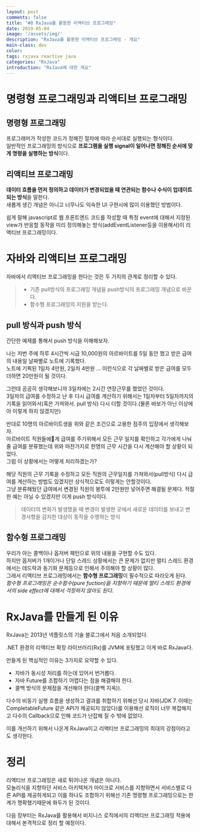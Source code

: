 ```yaml
---
layout: post
comments: false
title: "#0 RxJava를 활용한 리액티브 프로그래밍"
date: 2019-05-04
image: '/assets/img/'
description: "RxJava를 활용한 리액티브 프로그래밍 - 개요"
main-class: dev
color:
tags: rxjava reactive java
categories: "RxJava"
introduction: "RxJava에 대한 개요"
---
```


# 명령형 프로그래밍과 리액티브 프로그래밍
## 명령형 프로그래밍
프로그래머가 작성한 코드가 정해진 절차에 따라 순서대로 실행되는 형식이다.  
일반적인 프로그래밍의 방식으로 **프로그램을 실행 signal이 일어나면 정해진 순서에 맞게 명령을 실행하는 방식**이다.

## 리액티브 프로그래밍
**데이터 흐름을 먼저 정의하고 데이터가 변경되었을 때 연관되는 함수나 수식이 업데이트 되는 방식**을 말한다.  
새롭게 생긴 개념은 아니고 너무나도 익숙한 UI 구현시에 많이 이용했던 방법이다.

쉽게 말해 javascript로 웹 프론트엔드 코드를 작성할 때 특정 event에 대해서 지정된 view가 반응할 동작을 미리 정의해놓는 방식(addEventListener등을 이용해서)이 리액티브 프로그래밍이다.

# 자바와 리액티브 프로그래밍
자바에서 리액티브 프로그래밍을 한다는 것은 두 가지의 관계로 정리할 수 있다.
> - 기존 pull방식의 프로그래밍 개념을 push방식의 프로그래밍 개념으로 바꾼다.
> - 함수형 프로그래밍의 지원을 받는다.

## pull 방식과 push 방식
간단한 예제를 통해서 push 방식을 이해해보자.

나는 저번 주에 하루 4시간씩 시급 10,000원의 아르바이트를 5일 동안 했고 받은 급여의 내용일 날짜별로 노트에 기록했다.  
노트에 기뢱된 1일차 4만원, 2일차 4만원 ... 이런식으로 각 날짜별로 받은 급여를 모두 더하면 20만원이 될 것이다.

그런데 곰곰히 생각해보니까 3일차에는 2시간 연장근무를 했었던 것이다.  
3일차의 급여를 수정하고 난 후 다시 급여를 계산하기 위해서는 1일차부터 5일차까지의 기록을 읽어와서(혹은 가져와서. pull 방식) 다시 더할 것이다.(물론 바보가 아닌 이상에야 이렇게 하지 않겠지만)

반대로 10명의 아르바이트생을 위와 같은 조건으로 고용한 점주의 입장에서 생각해보자.  
아르바이트 직원들에게 급여를 주기위해서 모든 근무 일지를 확인하고 각가에게 나눠줄 급여를 분류했는데 위와 마찬가지로 한명의 근무 시간을 다시 계산해야 할 상황이 되었다.  
그럼 이 상황에서는 어떻게 처리하겠는가?

해당 직원의 근무 기록을 수정하고 모든 직원의 근무일지를 가져와서(pull방식) 다시 급여를 계산하는 방법도 있겠지만 상식적으로도 이렇게는 안할것이다.  
그냥 분류해뒀던 급여에서 변경된 직원의 봉투에 2만원만 넣어주면 해결될 문제다.
적절한 예는 아닐 수 있겠지만 이게 push 방식이다.

> 데이터의 변화가 발생했을 때 변경이 발생한 곳에서 새로운 데이터를 보내고 변경사항을 감지한 대상이 동작을 수행하는 방식

## 함수형 프로그래밍

우리가 아는 콜백이나 옵저버 패턴으로 위의 내용을 구현할 수도 있다.  
하지만 옵저버가 1개이거나 단일 스레드 상황에서는 큰 문제가 없지만 멀티 스레드 환경에서는 데드락과 동기화 문제등으로 인해서 주의해야 할 상황이 많다.  
그래서 리액티브 프로그래밍에서는 **함수형 프로그래밍**이 필수적으로 따라오게 된다.  
*함수형 프로그래밍은 순수함수(pure fuction)을 지향하기 때문에 멀티 스레드 환경에서의 side effect에 대해서 걱정하지 않아도 된다*.

# RxJava를 만들게 된 이유
RxJava는 2013년 넥플릿스의 기술 블로그에서 처음 소개되었다.

.NET 환경의 리액티브 확장 라이브러리(Rx)를 JVM에 포팅했고 이게 바로 RxJava다.

만들게 된 핵심적인 이유는 3가지로 요약할 수 있다.

- 자바가 동시성 처리를 하는데 있어서 번거롭다.
- 자바 Future를 조합하기 어렵다는 점을 해결해야 한다.
- 콜백 방식의 문제점을 개선해야 한다(콜백 지옥)).

다수의 비동기 실행 흐름을 생성하고 결과를 취합하기 위해선 당시 자바(JDK 7. 이때는 CompletableFuture 같은 API가 제공되지 않았다)를 이용해선 로직이 너무 복잡해지고 다수의 Callback으로 인해 코드가 난잡해 질 수 밖에 없었다.

이를 개선하기 위해서 나온게 RxJava이고 리액티브 프로그래밍의 최대의 강점이라고도 생각한다.

# 정리
리액티브 프로그래밍은 새로 튀어나온 개념은 아니다.  
모놀리식을 지향하던 서비스 아키텍쳐가 마이크로 서비스를 지향하면서 서비스별로 다른 API를 제공하게되고 이를 하나도 조합하기 위해선 기존 명령형 프로그래밍으로는 한계가 명확했기때문에 화두가 된 것이다.  

다음 장부터는 RxJava를 활용해서 비지니스 로직에서의 리액티브 프로그래밍 적용에 대해서 본격적으로 정리 할 예정이다.
